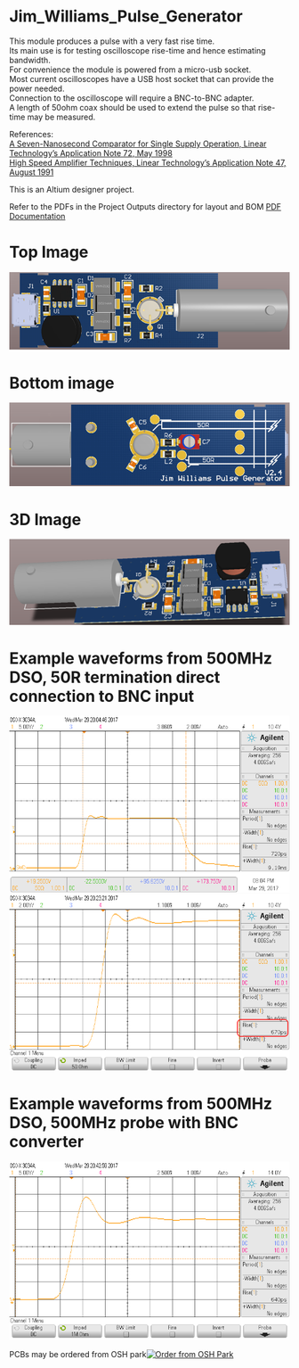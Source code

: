 # Jim_Williams_Pulse_Generator
    
This module produces a pulse with a very fast rise time.   
Its main use is for testing oscilloscope rise-time and hence estimating bandwidth.  
For convenience the module is powered from a micro-usb socket.  
Most current oscilloscopes have a USB host socket that can provide the power needed.   
Connection to the oscilloscope will require a BNC-to-BNC adapter.  
A length of 50ohm coax should be used to extend the pulse so that rise-time may be measured.  

References:  
<a href="http://cds.linear.com/docs/en/application-note/an72f.pdf">A Seven-Nanosecond Comparator for Single Supply Operation, Linear Technology’s Application Note 72, May 1998</img></a>  
<a href="http://cds.linear.com/docs/en/application-note/an47fa.pdf">High Speed Amplifier Techniques, Linear Technology’s Application Note 47, August 1991</img></a>  

This is an Altium designer project.  

Refer to the PDFs in the Project Outputs directory for layout and BOM
<a href="https://github.com/podonoghue/Jim_Williams_Pulse_Generator/blob/master/Hardware/Project Outputs for Pulser/Pulser.PDF">PDF Documentation</img></a>

# Top Image  
![Top image](https://raw.githubusercontent.com/podonoghue/Jim_Williams_Pulse_Generator/master/Hardware/Pulse_Top.png "Top Board Image")  
# Bottom image  
![Bottom image](https://raw.githubusercontent.com/podonoghue/Jim_Williams_Pulse_Generator/master/Hardware/Pulse_Bottom.png "Bottom Board Image")  
# 3D Image  
![3D image](https://raw.githubusercontent.com/podonoghue/Jim_Williams_Pulse_Generator/master/Hardware/Pulse_3D_Perspective.png "3D Board Image")  
# Example waveforms from 500MHz DSO, 50R termination direct connection to BNC input
![Measured Waveform](https://raw.githubusercontent.com/podonoghue/Jim_Williams_Pulse_Generator/master/Hardware/Waveform_500MHz_50R_DSO.png "Measured Waveform")
![Measured Waveform](https://raw.githubusercontent.com/podonoghue/Jim_Williams_Pulse_Generator/master/Hardware/Waveform_500MHz_50R_DSO_rising_edge.png "Measured Waveform")
# Example waveforms from 500MHz DSO, 500MHz probe with BNC converter
![Measured Waveform](https://raw.githubusercontent.com/podonoghue/Jim_Williams_Pulse_Generator/master/Hardware/Waveform_500MHz_Probe_500MHz_DSO_rising_edge.png "Measured Waveform")
  
PCBs may be ordered from OSH park<a href="https://oshpark.com/shared_projects/KrhgN8JM"><img src="https://oshpark.com/assets/badge-5b7ec47045b78aef6eb9d83b3bac6b1920de805e9a0c227658eac6e19a045b9c.png" alt="Order from OSH Park"></img></a>  



